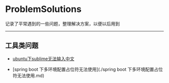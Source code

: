# ProblemSolutions
记录了平常遇到的一些问题，整理解决方案，以便以后用到
___

## 工具类问题
+ [ubuntu下sublime无法输入中文](./ubuntu下sublime无法输入中文.md)

+ [spring boot 下多环境配置占位符无法使用](./spring boot 下多环境配置占位符无法使用.md)
